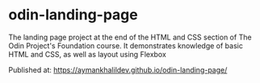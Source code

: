 # odin-landing-page
The landing page project at the end of the HTML and CSS section of The Odin Project's Foundation course.
It demonstrates knowledge of basic HTML and CSS, as well as layout using Flexbox

Published at:
https://aymankhalildev.github.io/odin-landing-page/
